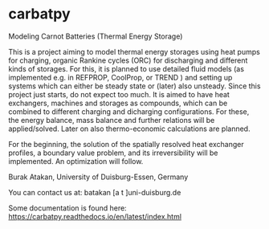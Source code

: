 # carbatpy
Modeling Carnot Batteries (Thermal Energy Storage)

This is a project aiming to model thermal energy storages using heat pumps for 
charging, organic Rankine cycles (ORC) for discharging and different kinds of 
storages.
For this, it is planned to use detailed fluid models (as implemented e.g. in 
REFPROP, CoolProp, or TREND ) and setting up systems which can either be steady 
state or (later) also unsteady.
Since this project just starts, do not expect too much.
It is aimed to have heat exchangers, machines and storages as compounds, which 
can be combined to different charging and dicharging configurations. For these, 
the energy balance, mass balance and further relations will be applied/solved.
Later on also thermo-economic calculations are planned.

For the beginning, the solution of the spatially resolved heat exchanger 
profiles, a  boundary value problem, and its irreversibility will be 
implemented. An optimization will follow. 


Burak Atakan, University of Duisburg-Essen, Germany

You can contact us at: batakan [a t ]uni-duisburg.de

Some documentation is found here: https://carbatpy.readthedocs.io/en/latest/index.html

